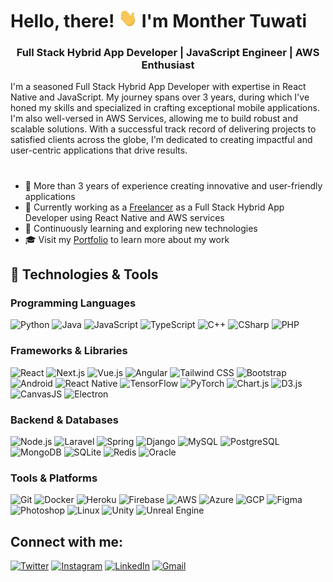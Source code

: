 # Hello, there! <img src="https://raw.githubusercontent.com/MontherTuwati/MontherTuwati/main/wave.gif" width="30px" height="30px" /> I'm Monther Tuwati
<h3 align="center">Full Stack Hybrid App Developer | JavaScript Engineer | AWS Enthusiast</h3>

<P>I'm a seasoned Full Stack Hybrid App Developer with expertise in React Native and JavaScript. My journey spans over 3 years, during which I've honed my skills and specialized in crafting exceptional mobile applications. I'm also well-versed in AWS Services, allowing me to build robust and scalable solutions. With a successful track record of delivering projects to satisfied clients across the globe, I'm dedicated to creating impactful and user-centric applications that drive results.</P>
<h1></h1> 

- 🚀 More than 3 years of experience creating innovative and user-friendly applications
- 💼 Currently working as a [Freelancer](https://www.upwork.com/freelancers/~01617d414cf322bcee?mp_source=share) as a Full Stack Hybrid App Developer using React Native and AWS services
- 🌱 Continuously learning and exploring new technologies
- 🎓 Visit my [Portfolio](https://monty.dev/) to learn more about my work

<h2>🔧 Technologies & Tools</h2>

<h3 align="left">Programming Languages</h3>
<p align="left">
  <img alt="Python" src="https://img.shields.io/badge/-Python-3776AB?style=flat-square&logo=python&logoColor=white" />
  <img alt="Java" src="https://img.shields.io/badge/-Java-007396?style=flat-square&logo=java&logoColor=white" />
  <img alt="JavaScript" src="https://img.shields.io/badge/-JavaScript-F7DF1E?style=flat-square&logo=javascript&logoColor=white" />
  <img alt="TypeScript" src="https://img.shields.io/badge/-TypeScript-3178C6?style=flat-square&logo=typescript&logoColor=white" />
  <img alt="C++" src="https://img.shields.io/badge/-C++-00599C?style=flat-square&logo=cplusplus&logoColor=white" />
  <img alt="CSharp" src="https://img.shields.io/badge/-CSharp-239120?style=flat-square&logo=csharp&logoColor=white" />
  <img alt="PHP" src="https://img.shields.io/badge/-PHP-777BB4?style=flat-square&logo=php&logoColor=white" />
</p>

<h3 align="left">Frameworks & Libraries</h3>
<p align="left">
  <img alt="React" src="https://img.shields.io/badge/-React-61DAFB?style=flat-square&logo=react&logoColor=white" />
  <img alt="Next.js" src="https://img.shields.io/badge/-Next.js-000000?style=flat-square&logo=next.js&logoColor=white" />
  <img alt="Vue.js" src="https://img.shields.io/badge/-Vue.js-4FC08D?style=flat-square&logo=vue.js&logoColor=white" />
  <img alt="Angular" src="https://img.shields.io/badge/-Angular-DD0031?style=flat-square&logo=angular&logoColor=white" />
  <img alt="Tailwind CSS" src="https://img.shields.io/badge/-Tailwind%20CSS-06B6D4?style=flat-square&logo=tailwindcss&logoColor=white" />
  <img alt="Bootstrap" src="https://img.shields.io/badge/-Bootstrap-7952B3?style=flat-square&logo=bootstrap&logoColor=white" />
  <img alt="Android" src="https://img.shields.io/badge/-Android-3DDC84?style=flat-square&logo=android&logoColor=white" />
  <img alt="React Native" src="https://img.shields.io/badge/-React%20Native-61DAFB?style=flat-square&logo=react&logoColor=white" />
  <img alt="TensorFlow" src="https://img.shields.io/badge/-TensorFlow-FF6F00?style=flat-square&logo=tensorflow&logoColor=white" />
  <img alt="PyTorch" src="https://img.shields.io/badge/-PyTorch-EE4C2C?style=flat-square&logo=pytorch&logoColor=white" />
  <img alt="Chart.js" src="https://img.shields.io/badge/-Chart.js-FF6384?style=flat-square&logo=chart.js&logoColor=white" />
  <img alt="D3.js" src="https://img.shields.io/badge/-D3.js-F9A03C?style=flat-square&logo=d3.js&logoColor=white" />
  <img alt="CanvasJS" src="https://img.shields.io/badge/-CanvasJS-FF8300?style=flat-square&logo=canvasjs&logoColor=white" />
  <img alt="Electron" src="https://img.shields.io/badge/-Electron-47848F?style=flat-square&logo=electron&logoColor=white" />
</p>

<h3 align="left">Backend & Databases</h3>
<p align="left">
  <img alt="Node.js" src="https://img.shields.io/badge/-Node.js-339933?style=flat-square&logo=node.js&logoColor=white" />
  <img alt="Laravel" src="https://img.shields.io/badge/-Laravel-FF2D20?style=flat-square&logo=laravel&logoColor=white" />
  <img alt="Spring" src="https://img.shields.io/badge/-Spring-6DB33F?style=flat-square&logo=spring&logoColor=white" />
  <img alt="Django" src="https://img.shields.io/badge/-Django-092E20?style=flat-square&logo=django&logoColor=white" />
  <img alt="MySQL" src="https://img.shields.io/badge/-MySQL-4479A1?style=flat-square&logo=mysql&logoColor=white" />
  <img alt="PostgreSQL" src="https://img.shields.io/badge/-PostgreSQL-336791?style=flat-square&logo=postgresql&logoColor=white" />
  <img alt="MongoDB" src="https://img.shields.io/badge/-MongoDB-47A248?style=flat-square&logo=mongodb&logoColor=white" />
  <img alt="SQLite" src="https://img.shields.io/badge/-SQLite-003B57?style=flat-square&logo=sqlite&logoColor=white" />
  <img alt="Redis" src="https://img.shields.io/badge/-Redis-DC382D?style=flat-square&logo=redis&logoColor=white" />
  <img alt="Oracle" src="https://img.shields.io/badge/-Oracle-F80000?style=flat-square&logo=oracle&logoColor=white" />
</p>

<h3 align="left">Tools & Platforms</h3>
<p align="left">
  <img alt="Git" src="https://img.shields.io/badge/-Git-F05032?style=flat-square&logo=git&logoColor=white" />
  <img alt="Docker" src="https://img.shields.io/badge/-Docker-2496ED?style=flat-square&logo=docker&logoColor=white" />
  <img alt="Heroku" src="https://img.shields.io/badge/-Heroku-430098?style=flat-square&logo=heroku&logoColor=white" />
  <img alt="Firebase" src="https://img.shields.io/badge/-Firebase-FFCA28?style=flat-square&logo=firebase&logoColor=white" />
  <img alt="AWS" src="https://img.shields.io/badge/-AWS-232F3E?style=flat-square&logo=amazon-aws&logoColor=white" />
  <img alt="Azure" src="https://img.shields.io/badge/-Azure-0089D6?style=flat-square&logo=microsoft-azure&logoColor=white" />
  <img alt="GCP" src="https://img.shields.io/badge/-GCP-4285F4?style=flat-square&logo=google-cloud&logoColor=white" />
  <img alt="Figma" src="https://img.shields.io/badge/-Figma-F24E1E?style=flat-square&logo=figma&logoColor=white" />
  <img alt="Photoshop" src="https://img.shields.io/badge/-Photoshop-31A8FF?style=flat-square&logo=adobe-photoshop&logoColor=white" />
  <img alt="Linux" src="https://img.shields.io/badge/-Linux-FCC624?style=flat-square&logo=linux&logoColor=white" />
  <img alt="Unity" src="https://img.shields.io/badge/-Unity-000000?style=flat-square&logo=unity&logoColor=white" />
  <img alt="Unreal Engine" src="https://img.shields.io/badge/-Unreal%20Engine-0E1128?style=flat-square&logo=unreal-engine&logoColor=white" />
</p>


## Connect with me:
<p align="left">
  <a href="https://twitter.com/muhammadaamirmk" target="_blank"><img alt="Twitter" src="https://img.shields.io/badge/twitter-%231DA1F2.svg?&style=for-the-badge&logo=twitter&logoColor=white" /></a>
  <a href="https://www.instagram.com/muhammadaamirmalikk" target="_blank"><img alt="Instagram" src="https://img.shields.io/badge/instagram-%23E4405F.svg?&style=for-the-badge&logo=instagram&logoColor=white" /></a>
  <a href="https://www.linkedin.com/in/muhammadaamirmalikk" target="_blank"><img alt="LinkedIn" src="https://img.shields.io/badge/linkedin-%230077B5.svg?&style=for-the-badge&logo=linkedin&logoColor=white" /></a>
  <a href="mailto:malikaamirdev@gmail.com"><img alt="Gmail" src="https://img.shields.io/badge/-Gmail-ea4335?style=for-the-badge&logo=gmail&logoColor=white" /></a>
</p>
